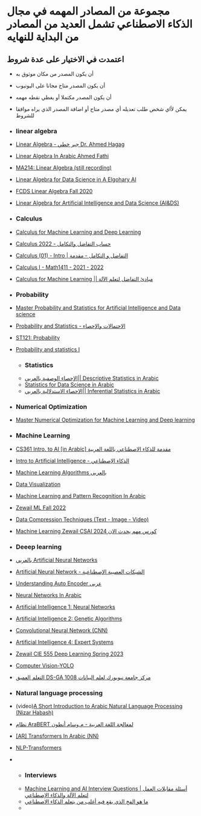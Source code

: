 # مجموعة من المصادر المهمه في مجال الذكاء الاصطناعي تشمل العديد من المصادر من البداية للنهايه 
## اعتمدت في الاختيار على عدة شروط 
- أن يكون المصدر من مكان موثوق به
- أن يكون المصدر متاح مجانا على اليوتيوب
- أن يكون المصدر مكتملا أو يغطي نقطه مهمه
- يمكن ﻷاي شخص طلب تعديله أي مصدر متاح أو اضافة المصدر الذي يراه موافقا للشروط 
- ### linear algebra
- [Linear Algebra - جبر خطي Dr. Ahmed Hagag](https://www.youtube.com/watch?v=spiGq99jQ7c&list=PLxIvc-MGOs6iQXFnjF_STbhGdrZBphrv_)
- [Linear Algebra In Arabic Ahmed Fathi](https://www.youtube.com/watch?v=tGnnO04YtPA&list=PLQkyODvJ8ywu5cwBgKm_BPQ-bIUknhjA6)
- [MA214: Linear Algebra (still recording)](https://www.youtube.com/watch?v=chbEYssggDE&list=PLoK2Lr1miEm9kxNtClv6c-hsW0QEmskut)
- [Linear Algebra for Data Science in A Elgohary AI](https://www.youtube.com/watch?v=HDOppwiJzKc&list=PLtsZ69x5q-X_mtZI2heqry-nw3-6apBqm)
- [FCDS Linear Algebra Fall 2020](https://www.youtube.com/watch?v=nd8mxO-u0ec&list=PL7snZ0LSsq3gIc4bYM-OnvLZt2KpFvd2_)
- [Linear Algebra for Artificial Intelligence and Data Science (AI&DS)](https://www.youtube.com/watch?v=jdDTM_B4osI&list=PLJM7jJIw2GC1YBTTSGbFIlBxzY1aUmmJQ)


- ### Calculus 
- [Calculus for Machine Learning and Deep Learning](https://www.youtube.com/watch?v=LhGDFf411jE&list=PLJM7jJIw2GC1QOEq2RoIXSu08dT037xXb)
- [Calculus 2022 - حساب التفاضل والتكامل](https://www.youtube.com/watch?v=EJkxkfgZ_yY&list=PLxIvc-MGOs6gkSl_PPAVJpebKDLo-ijEC)
- [Calculus (01) - Intro | التفاضل و التكامل - مقدمة](https://www.youtube.com/watch?v=pqZvxYKSMnc)
- [Calculus I - Math1411 - 2021 - 2022](https://www.youtube.com/watch?v=R61BVnjggGI&list=PLDhKFOYvfpbrVr2dILyxl37h0O_vWvLO0)
- [Calculus for Machine Learning || مبادئ التفاضل لتعلم الآلة](https://www.youtube.com/watch?v=mojDJjhqNTQ&list=PLtsZ69x5q-X_PDKRmo8w-B2lyy5P8I0qm)
  
- ### Probability
- [Master Probability and Statistics for Artificial Intelligence and Data science](https://www.youtube.com/playlist?list=PLJM7jJIw2GC2Ihr__bRSeMxzsiFMZEsx7)
- [Probability and Statistics - الاحتمالات والإحصاء](https://www.youtube.com/watch?v=GmJJ2iZz08c&list=PLxIvc-MGOs6gW9SgkmoxE5w9vQkID1_r-)
- [ST121: Probability](https://www.youtube.com/watch?v=l3DCBn2gkZs&list=PL158D091D26F47358)
- [Probability and statistics I](https://www.youtube.com/watch?v=aMK6hM7NeSk&list=PL7snZ0LSsq3g9NUio7xFDtC9IVIj649GV)

  - ### Statistics
  - [الإحصاء الوصفية بالعربي|| Descriptive Statistics in Arabic](https://www.youtube.com/watch?v=8wwPwlueoDs&list=PLtsZ69x5q-X_MJj_iwBwpJaLg_C6JGiWW)
  - [Statistics for Data Science in Arabic](https://www.youtube.com/watch?v=_Lg1QtwZHvk&list=PL8TNNRQb51Q8OtUBhwqjwP0w2l_9YDCO2)
  - [الإحصاء الاستدلالية بالعربي|| Inferential Statistics in Arabic](https://www.youtube.com/playlist?list=PLtsZ69x5q-X9usunWeDQe6wOGIPUSZrdA)

- ### Numerical Optimization
- [Master Numerical Optimization for Machine Learning and Deep learning](https://www.youtube.com/playlist?list=PLJM7jJIw2GC15hvIwN8sBXok__yLMcMxN)


- ### Machine Learning
- [CS361 Intro. to AI [in Arabic] مقدمة للذكاء الاصطناعي باللغة العربية](https://www.youtube.com/watch?v=sO6VGgBHppo&list=PLsnvpvHuTUbAZr0n65TgytBK6bHdT33A7)
- [Intro to Artificial Intelligence - الذكاء الإصطناعي](https://www.youtube.com/watch?v=VHDgRgb70hw&list=PLMm8EjqH1EFVR5O5wZCAy9x9mautNuxI6)
- [Machine Learning Algorithms بالعربى](https://www.youtube.com/watch?v=HRjdxozngys&list=PLPBnj6azlABbaGuOzR40nvlzPWAKMv_qA)
- [Data Visualization](https://www.youtube.com/playlist?list=PL5JZLxl_tFCdKBJEEzZaViOVUg73ZGrf3)
- [Machine Learning and Pattern Recognition In Arabic](https://www.youtube.com/watch?v=Ho7fTvGCtJg&list=PLQkyODvJ8ywv_L3yBwhBPNOiZAR4LyCLZ)
- [Zewail ML Fall 2022](https://www.youtube.com/watch?v=m4D6uCshZmQ&list=PL5JZLxl_tFCdcEDBFe8aYtEjmpZspuDef)
- [Data Compression Techniques (Text - Image - Video)](https://www.youtube.com/playlist?list=PL5JZLxl_tFCdloXAuRfuD6uYk8ujdTcs-)
- [Machine Learning Zewail CSAI 2024 كورس مهم يحدث الان](https://www.youtube.com/watch?v=mRUgi0Be2ds&list=PL5JZLxl_tFCcgAv9x2eXeX0_2TLRMnHUg)

- ### Deeep learning
- [بالعربي Artificial Neural Networks](https://www.youtube.com/playlist?list=PLcAf0BNJq_vdJM4MJMJQy4F2jc_-GKUdi)
- [Artificial Neural Network - الشبكات العصبية الإصطناعية](https://www.youtube.com/playlist?list=PLPBnj6azlABZt1fD0B64lSkG1QktaF6kj)
- [Understanding Auto Encoder عربى](https://www.youtube.com/watch?v=JmHZDYxJL-U&list=PLPBnj6azlABZmpHXHm4MmcBaDNA3z80jc)
- [Neural Networks In Arabic](https://www.youtube.com/watch?v=YGBmKmRPVQo&list=PLQkyODvJ8ywsLydDYORIlJxV9KarhXp9O)
- [Artificial Intelligence 1: Neural Networks](https://www.youtube.com/playlist?list=PLJqRpPcJQ_g1mhwpyFno3SRgBEPlWkTen)
- [Artificial Intelligence 2: Genetic Algorithms](https://www.youtube.com/playlist?list=PLJqRpPcJQ_g2MOM1gb3ode8mq1-8mJta9)
- [Convolutional Neural Network (CNN)](https://www.youtube.com/watch?v=QqcUrWFA9LM&list=PL5JZLxl_tFCcKucpxtkwbneqAvHaPOCK6)
- [Artificial Intelligence 4: Expert Systems](https://www.youtube.com/playlist?list=PLJqRpPcJQ_g0YGYXkP8nLfmA6B-fD8Q5y)
- [Zewail CIE 555 Deep Learning Spring 2023](https://www.youtube.com/playlist?list=PL5JZLxl_tFCcRKT3N5nzEvL8wCZgRS4Eg)
- [Computer Vision-YOLO](https://www.youtube.com/watch?v=km81lbvr9Qs&list=PL5JZLxl_tFCcur9G9uBpv9G3OkyXcu97O)
- [التعلم العميق DS-GA 1008 مركز جامعة نيويورك لعلم البيانات](https://atcold.github.io/NYU-DLSP20/ar/)



- ### Natural language processing
- (video)[A Short Introduction to Arabic Natural Language Processing (Nizar Habash)](https://www.youtube.com/watch?v=vQL5CUlbw0k)
- [نظام AraBERT لمعالجة اللغة العربية - م.وسام أنطون](https://www.youtube.com/watch?v=wBwmWq8VNqk)
- [[AR] Transformers In Arabic (NN)](https://www.youtube.com/playlist?list=PLQkyODvJ8ywskCTWkXnwa4Gz4B-sVWY9h)
- [NLP-Transformers](https://www.youtube.com/watch?v=abSpWIojIDY&list=PL5JZLxl_tFCd-ixMkn_CJPQhhQRFhZXjY)
- 
  - ### Interviews
  - [Machine Learning and AI Interview Questions | أسئلة مقابلات العمل لتعلم الآلة والذكاء الإصطناعي](https://www.youtube.com/watch?v=HjZ0PI3HBrw)
  - [ما هو الفخ الذي يقع فيه أغلب من يتعلم الذكاء الاصطناعي](https://www.youtube.com/watch?v=mCP_tENhfM0)
  - 



